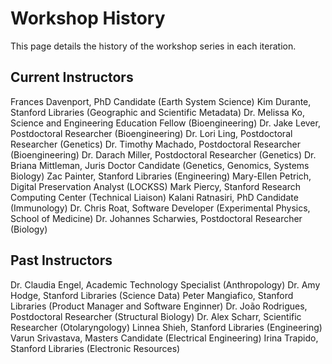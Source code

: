 # Workshop History
This page details the history of the workshop series in each iteration. 


## Current Instructors
Frances Davenport, PhD Candidate (Earth System Science)
Kim Durante, Stanford Libraries (Geographic and Scientific Metadata)
Dr. Melissa Ko, Science and Engineering Education Fellow (Bioengineering)
Dr. Jake Lever, Postdoctoral Researcher (Bioengineering)
Dr. Lori Ling, Postdoctoral Researcher (Genetics)
Dr. Timothy Machado, Postdoctoral Researcher (Bioengineering)
Dr. Darach Miller, Postdoctoral Researcher (Genetics)
Dr. Briana Mittleman, Juris Doctor Candidate (Genetics, Genomics, Systems Biology)
Zac Painter, Stanford Libraries (Engineering)
Mary-Ellen Petrich, Digital Preservation Analyst (LOCKSS)
Mark Piercy, Stanford Research Computing Center (Technical Liaison)
Kalani Ratnasiri, PhD Candidate (Immunology)
Dr. Chris Roat, Software Developer (Experimental Physics, School of Medicine)
Dr. Johannes Scharwies, Postdoctoral Researcher (Biology)


## Past Instructors
Dr. Claudia Engel, Academic Technology Specialist (Anthropology)
Dr. Amy Hodge, Stanford Libraries (Science Data)
Peter Mangiafico, Stanford Libraries (Product Manager and Software Enginner)
Dr. João Rodrigues, Postdoctoral Researcher (Structural Biology)
Dr. Alex Scharr, Scientific Researcher (Otolaryngology)
Linnea Shieh, Stanford Libraries (Engineering)
Varun Srivastava, Masters Candidate (Electrical Engineering)
Irina Trapido, Stanford Libraries (Electronic Resources)  
